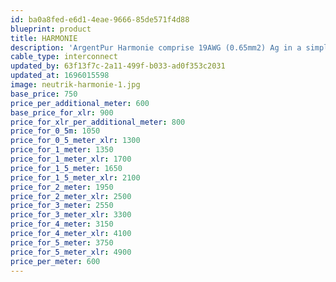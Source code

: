 ```yaml
---
id: ba0a8fed-e6d1-4eae-9666-85de571f4d88
blueprint: product
title: HARMONIE
description: 'ArgentPur Harmonie comprise 19AWG (0.65mm2) Ag in a simple twisted-pair geometry finished as a tri-braid. It is evenly balanced, affordable, with fine clarity, staging, and octave-to-octave coherence.'
cable_type: interconnect
updated_by: 63f13f7c-2a11-499f-b033-ad0f353c2031
updated_at: 1696015598
image: neutrik-harmonie-1.jpg
base_price: 750
price_per_additional_meter: 600
base_price_for_xlr: 900
price_for_xlr_per_additional_meter: 800
price_for_0_5m: 1050
price_for_0_5_meter_xlr: 1300
price_for_1_meter: 1350
price_for_1_meter_xlr: 1700
price_for_1_5_meter: 1650
price_for_1_5_meter_xlr: 2100
price_for_2_meter: 1950
price_for_2_meter_xlr: 2500
price_for_3_meter: 2550
price_for_3_meter_xlr: 3300
price_for_4_meter: 3150
price_for_4_meter_xlr: 4100
price_for_5_meter: 3750
price_for_5_meter_xlr: 4900
price_per_meter: 600
---
```

